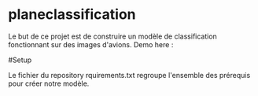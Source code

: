 # planeclassification

Le but de ce projet est de construire un modèle de classification fonctionnant sur des images d'avions. Demo here :

#Setup 

Le fichier du repository rquirements.txt regroupe l'ensemble des prérequis pour créer notre modèle. 
